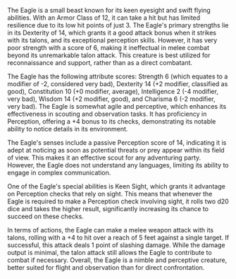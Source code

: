The Eagle is a small beast known for its keen eyesight and swift flying abilities. With an Armor Class of 12, it can take a hit but has limited resilience due to its low hit points of just 3. The Eagle's primary strengths lie in its Dexterity of 14, which grants it a good attack bonus when it strikes with its talons, and its exceptional perception skills. However, it has very poor strength with a score of 6, making it ineffectual in melee combat beyond its unremarkable talon attack. This creature is best utilized for reconnaissance and support, rather than as a direct combatant.

The Eagle has the following attribute scores: Strength 6 (which equates to a modifier of -2, considered very bad), Dexterity 14 (+2 modifier, classified as good), Constitution 10 (+0 modifier, average), Intelligence 2 (-4 modifier, very bad), Wisdom 14 (+2 modifier, good), and Charisma 6 (-2 modifier, very bad). The Eagle is somewhat agile and perceptive, which enhances its effectiveness in scouting and observation tasks. It has proficiency in Perception, offering a +4 bonus to its checks, demonstrating its notable ability to notice details in its environment.

The Eagle's senses include a passive Perception score of 14, indicating it is adept at noticing as soon as potential threats or prey appear within its field of view. This makes it an effective scout for any adventuring party. However, the Eagle does not understand any languages, limiting its ability to engage in complex communication.

One of the Eagle's special abilities is Keen Sight, which grants it advantage on Perception checks that rely on sight. This means that whenever the Eagle is required to make a Perception check involving sight, it rolls two d20 dice and takes the higher result, significantly increasing its chance to succeed on these checks.

In terms of actions, the Eagle can make a melee weapon attack with its talons, rolling with a +4 to hit over a reach of 5 feet against a single target. If successful, this attack deals 1 point of slashing damage. While the damage output is minimal, the talon attack still allows the Eagle to contribute to combat if necessary. Overall, the Eagle is a nimble and perceptive creature, better suited for flight and observation than for direct confrontation.